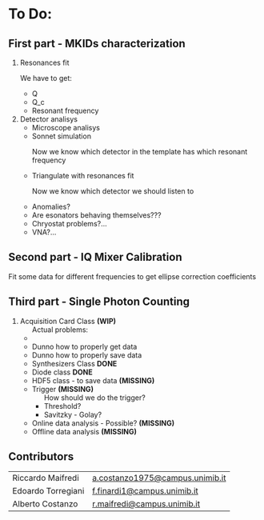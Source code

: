 # To Do:
## First part - MKIDs characterization
<ol>
  <li> Resonances fit 
  <p> We have to get: </p>
    <ul>
      <li> Q
      <li> Q_c
      <li> Resonant frequency
    </ul>
  <li> Detector analisys
    <ul>
      <li>  Microscope analisys
      <li>  Sonnet simulation
        <p> Now we know which detector in the template has which resonant frequency </p>
      <li>  Triangulate with resonances fit
        <p> Now we know which detector we should listen to </p>
  <li> Anomalies?
    <li> Are esonators behaving themselves???
    <li> Chryostat problems?...
    <li> VNA?...
</ol>

## Second part - IQ Mixer Calibration
<p> Fit some data for different frequencies to get ellipse correction coefficients </p>


## Third part - Single Photon Counting
<ol>
  <li> Acquisition Card Class <b> (WIP) </b>
    <ul> Actual problems:
      <li>
      <li> Dunno how to properly get data
      <li> Dunno how to properly save data
  <li> Synthesizers Class <b> DONE </b>
  <li> Diode class <b> DONE </b>
  <li> HDF5 class - to save data <b> (MISSING) </b>
  <li> Trigger <b> (MISSING) </b>
    <ul> How should we do the trigger?
      <li> Threshold?
      <li> Savitzky - Golay?
    </ul>
  <li> Online data analysis - Possible? <b> (MISSING) </b>
  <li> Offline data analysis <b> (MISSING) </b>
</ol>


## Contributors
<table>
    <tr>
      <td> Riccardo Maifredi </td>
      <td><a href="a.costanzo1975@campus.unimib.it">a.costanzo1975@campus.unimib.it</a></td> </td>
    <tr>
      <td> Edoardo Torregiani </td>
      <td><a href="mailto:f.finardi1@campus.unimib.it">f.finardi1@campus.unimib.it</a></td> </td>
    </tr>
      <td> Alberto Costanzo </td>
      <td><a href="r.maifredi@campus.unimib.it">r.maifredi@campus.unimib.it</a></td> </td>
    </tr>    
</table>

